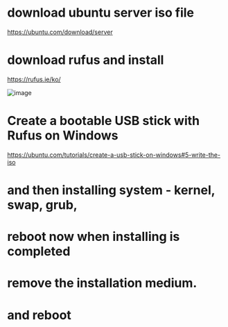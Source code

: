 # download ubuntu server iso file

  https://ubuntu.com/download/server



# download rufus and install

  https://rufus.ie/ko/


![image](https://github.com/sangbinlee/install-ubuntu/assets/4024414/0637332c-107d-43f7-9eb3-d374c447ef1b)



# Create a bootable USB stick with Rufus on Windows
  https://ubuntu.com/tutorials/create-a-usb-stick-on-windows#5-write-the-iso
  


# and then installing system - kernel, swap, grub, 

# reboot now when installing is completed

# remove the installation medium.

# and reboot

